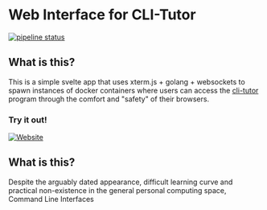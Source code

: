 # Web Interface for CLI-Tutor

[![pipeline status](https://gitlab.com/qasimwarraich/svelteterm/badges/main/pipeline.svg)](https://gitlab.com/qasimwarraich/svelteterm/-/commits/main)

## What is this?

This is a simple svelte app that uses xterm.js + golang + websockets to spawn
instances of docker containers where users can access the
[cli-tutor](https://gitlab.com/qasimwarraich/cli-tutor) program through the
comfort and "safety" of their browsers. 

### Try it out!


[![Website](https://img.shields.io/website?label=click%20me&up_color=light%20green&up_message=live&url=https%3A%2F%2Ftutor.chistole.ch)](https://tutor.chistole.ch) 

## What is this?

Despite the arguably dated appearance, difficult learning curve and practical
non-existence in the general personal computing space, Command Line Interfaces
